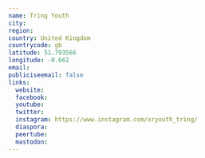 ```yaml
---
name: Tring Youth
city:
region:
country: United Kingdom
countrycode: gb
latitude: 51.793566
longitude: -0.662
email:
publiciseemail: false
links:
  website:
  facebook:
  youtube:
  twitter:
  instagram: https://www.instagram.com/xryouth_tring/
  diaspora:
  peertube:
  mastodon:
---
```

